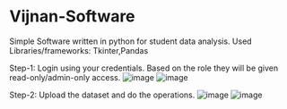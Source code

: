 # Vijnan-Software
Simple Software written in python for student data analysis.
Used Libraries/frameworks: Tkinter,Pandas

Step-1: Login using your credentials.
        Based on the role they will be given read-only/admin-only access.
![image](https://user-images.githubusercontent.com/22442080/133379095-a87d9e01-46a2-43c9-824e-e1be182c1a2a.png)
![image](https://user-images.githubusercontent.com/22442080/133379415-3b4836f3-349c-4c2f-986c-0bc805a1fe41.png)

Step-2: Upload the dataset and do the operations.
![image](https://user-images.githubusercontent.com/22442080/133379624-b0b8bc5c-e636-46da-852e-8583ca2d82fe.png)
![image](https://user-images.githubusercontent.com/22442080/133379711-824ca80e-dd2e-4a05-b2da-d46631fe13b6.png)


